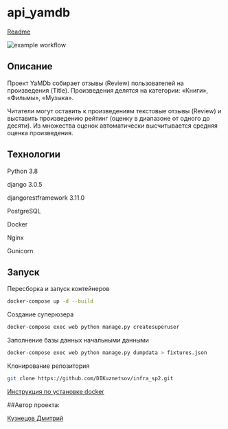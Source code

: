 # api_yamdb
[Readme](http://84.252.137.78/redoc/)

![example workflow](https://github.com/github/docs/actions/workflows/main.yml/badge.svg)

## Описание
Проект YaMDb собирает отзывы (Review) пользователей на произведения (Title). Произведения делятся на категории: «Книги», «Фильмы», «Музыка». 

Читатели могут оставить к произведениям текстовые отзывы (Review) и выставить произведению рейтинг (оценку в диапазоне от одного до десяти). Из множества оценок автоматически высчитывается средняя оценка произведения.

## Технологии
Python 3.8

django 3.0.5

djangorestframework 3.11.0

PostgreSQL

Docker

Nginx

Gunicorn

## Запуск
Пересборка и запуск контейнеров
```bash
docker-compose up -d --build
```

Создание суперюзера
```bash
docker-compose exec web python manage.py createsuperuser
```

Заполнение базы данных начальными данными
```bash
docker-compose exec web python manage.py dumpdata > fixtures.json
```

Клонирование репозитория
```bash
git clone https://github.com/DIKuznetsov/infra_sp2.git
```

[Инструкция по установке docker](https://docs.docker.com/engine/install/ubuntu/)

##Автор проекта:

[Кузнецов Дмитрий](https://github.com/DIKuznetsov)
